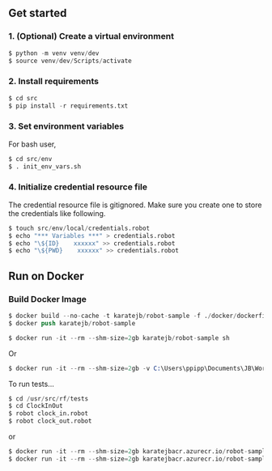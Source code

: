 ## Get started

### 1. (Optional) Create a virtual environment

```s
$ python -m venv venv/dev
$ source venv/dev/Scripts/activate
```


### 2. Install requirements

```s
$ cd src
$ pip install -r requirements.txt
```

### 3. Set environment variables

For bash user,

```s
$ cd src/env
$ . init_env_vars.sh
```

### 4. Initialize credential resource file

The credential resource file is gitignored. Make sure you create one to store the credentials like following.

```s
$ touch src/env/local/credentials.robot
$ echo "*** Variables ***" > credentials.robot
$ echo "\${ID}    xxxxxx" >> credentials.robot
$ echo "\${PWD}    xxxxxx" >> credentials.robot
```

## Run on Docker

### Build Docker Image

```s
$ docker build --no-cache -t karatejb/robot-sample -f ./docker/dockerfile .
$ docker push karatejb/robot-sample
```

```s
$ docker run -it --rm --shm-size=2gb karatejb/robot-sample sh
```

Or

```s
$ docker run -it --rm --shm-size=2gb -v C:\Users\ppipp\Documents\JB\Works\SourceControl\GitHub\KarateJB\Bank.Automation\src:/usr/src/rf karatejbacr.azurecr.io/robot-sample sh
```


To run tests...

```s
$ cd /usr/src/rf/tests
$ cd ClockInOut
$ robot clock_in.robot
$ robot clock_out.robot
```
or

```s
$ docker run -it --rm --shm-size=2gb karatejbacr.azurecr.io/robot-sample robot /usr/src/rf/tests/ClockInOut/clock_in.robot
$ docker run -it --rm --shm-size=2gb karatejbacr.azurecr.io/robot-sample robot /usr/src/rf/tests/ClockInOut/clock_out.robot
```